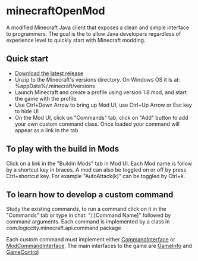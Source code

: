 # minecraftOpenMod

A modified Minecraft Java client that exposes a clean and simple interface to programmers. The goal is the to allow Java developers regardless of experience level to quickly start with Minecraft modding.

## Quick start

* [Download the latest release](https://github.com/minecraftkids/minecraftOpenMod/files/93043/1.8.mod.zip)
* Unzip to the Minecraft's versions directory. On Windows OS it is at: %appData%/.minecraft/versions
* Launch Minecraft and create a profile using version 1.8.mod, and start the game with the profile.
* Use Ctrl+Down Arrow to bring up Mod UI, use Ctrl+Up Arrow or Esc key to hide UI
* On the Mod UI, click on "Commands" tab, click on "Add" button to add your own custom command class. Once loaded your command will appear as a link in the tab

## To play with the build in Mods

Click on a link in the "Buildin Mods" tab in Mod UI. Each Mod name is follow by a shortcut key in braces. A mod can also be toggled on or off by press Ctrl+shortcut key. For example "AutoAttack(k)" can be toggled by Ctrl+k.

## To learn how to develop a custom command

Study the existing commands, to run a command click on it in the "Commands" tab or type in chat: "/.[Command Name]" followed by command arguments. Each command is implemented by a class in com.logiccity.minecraft.api.command package

Each custom command must implement either [CommandInterface](http://minecraftkids.github.io/minecraftOpenMod/com/logiccity/minecraft/api/CommandInterface.html) or [ModCommandInterface](http://minecraftkids.github.io/minecraftOpenMod/com/logiccity/minecraft/api/ModCommandInterface.html). The main interfaces to the game are [GameInfo](http://minecraftkids.github.io/minecraftOpenMod/com/logiccity/minecraft/api/GameInfo.html) and [GameControl](http://minecraftkids.github.io/minecraftOpenMod/com/logiccity/minecraft/api/GameControl.html)
